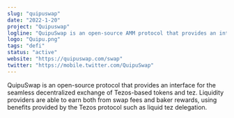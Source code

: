 ```yaml
---
slug: "quipuswap"
date: "2022-1-20"
project: "Quipuswap"
logline: "QuipuSwap is an open-source AMM protocol that provides an interface for the seamless exchange of Tezos tokens."
logo: "Quipu.png"
tags: "defi"
status: "active"
website: "https://quipuswap.com/swap"
twitter: "https://mobile.twitter.com/QuipuSwap"
---
```


QuipuSwap is an open-source protocol that provides an interface for the seamless decentralized exchange of Tezos-based tokens and tez. Liquidity providers are able to earn both from swap fees and baker rewards, using benefits provided by the Tezos protocol such as liquid tez delegation.